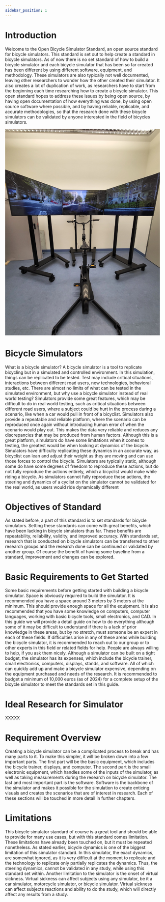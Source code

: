 ```yaml
---
sidebar_position: 1
---
```


# Introduction

Welcome to the Open Bicycle Simulator Standard, an open source standard for bicycle simulators. This standard is set out to help create a standard in bicycle simulators. As of now there is no set standard of how to build a bicycle simulator and each bicycle simulator that has been so far created has been different by using different software, equipment, and methodology. These simulators are also typically not well documented, leaving other researchers to wonder how the other created their simulator. It also creates a lot of duplication of work, as researchers have to start from the beginning each time researching how to create a bicycle simulator. This open standard hopes to address these issues by being open source, by having open documentation of how everything was done, by using open source software where possible, and by having reliable, replicable, and accurate methodologies, so that the research done with these bicycle simulators can be validated by anyone interested in the field of bicycles simulators.

![Bikesim](./bikesim.jpg)

# Bicycle Simulators

What is a bicycle simulator? A bicycle simulator is a tool to replicate bicycling but in a simulated and controlled environment. In this simulation, things can be replicated to be tested. Test may include critical situations, interactions between different road users, new technologies, behavioral studies, etc. There are almost no limits of what can be tested in the simulated environment, but why use a bicycle simulator instead of real world testing? Simulators provide some great features, which may be difficult to do in real world testing, such as critical situations between different road users, where a subject could be hurt in the process during a scenario, like when a car would pull in front of a bicyclist. Simulators also provide a repeatable and reliable platform, where the scenario can be reproduced once again without introducing human error of when the scenario would play out. This makes the data very reliable and reduces any discrepancies that may be produced from human factors. Although this is a great platform, simulators do have some limitations when it comes to testing, the greatest would be when looking at dynamics of the bicycle. Simulators have difficulty replicating these dynamics in an accurate way, as bicyclist can lean and adjust their weight as they are moving and can use those forces to control the bicycle. Simulators are typically static, although some do have some degrees of freedom to reproduce these actions, but do not fully reproduce the actions entirely, which a bicyclist would make while riding a bicycle. As simulators cannot fully reproduce these actions, the steering and dynamics of a cyclist on the simulator cannot be validated for the real world, as users would ride dynamically different

# Objectives of Standard

As stated before, a part of this standard is to set standards for bicycle simulators. Setting these standards can come with great benefits, which have been lacking in bicycle simulators thus far. These benefits are repeatability, reliability, validity, and improved accuracy. With standards set, research that is conducted on bicycle simulators can be transferred to other research groups and the research done can be continued or validated by another group. Of course the benefit of having some baseline from a standard, improvement and changes can be explored.

# Basic Requirements to Get Started

Some basic requirements before getting started with building a bicycle simulator. Space is obviously required to build the simulator. It is recommended you have a space around 3 meters by 3 meters at the minimum. This should provide enough space for all the equipment. It is also recommended that you have some knowledge on computers, computer languages, working with basic bicycle tools, small electronics, and CAD. In this guide we will provide a detail guide on how to do everything although some of it may be difficult to understand if there is a lack of prior knowledge in these areas, but by no stretch, must someone be an expert in each of these fields. If difficulties arise in any of these areas while building the bicycle simulator, it is recommended to reach out to our group or to other experts in this field or related fields for help. People are always willing to help, if you ask them nicely. Although a simulator can be built on a tight budget, the simulator has its expenses, which include the bicycle trainer, small electronics, computers, displays, stands, and software. All of which can quickly add up and make a bicycle simulator expensive, depending on the equipment purchased and needs of the research. It is recommended to budget a minimum of 10,000 euros (as of 2024) for a complete setup of the bicycle simulator to meet the standards set in this guide.

# Ideal Research for Simulator

XXXXX

# Requirement Overview

Creating a bicycle simulator can be a complicated process to break and has many parts to it. To make this simpler, it will be broken down into a few important parts. The first part will be the basic equipment, which includes the bicycle trainer, displays, and computer. The second part is the small electronic equipment, which handles some of the inputs of the simulator, as well as taking measurements during the research on bicycle simulator. The last and most important part is the software. Software is the backbone of the simulator and makes it possible for the simulation to create enticing visuals and creates the scenarios that are of interest in research. Each of these sections will be touched in more detail in further chapters.

# Limitations 

This bicycle simulator standard of course is a great tool and should be able to provide for many use cases, but with this standard comes limitation. These limitations have already been touched on, but it must be repeated nonetheless. As stated earlier, bicycle dynamics is one of the biggest limitation of this simulator standard. In this simulator, the exact dynamics, are somewhat ignored, as it is very difficult at the moment to replicate and the technology to replicate only partially replicates the dynamics. Thus, the steering dynamics, cannot be validated in any study, while using this standard set within. Another limitation to the simulator is the onset of virtual sickness. Virtual sickness can affect subjects using any simulator, be it a car simulator, motorcycle simulator, or bicycle simulator. Virtual sickness can affect subjects reactions and ability to do the study, which will directly affect any results from a study.
